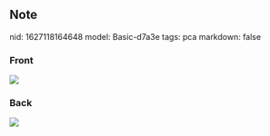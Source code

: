 ## Note
nid: 1627118164648
model: Basic-d7a3e
tags: pca
markdown: false

### Front
<img src="paste-71d6fb089f2f5241609f4a3fb83c655a59472be1.jpg">

### Back
<img src="paste-4dc3deaabd77931f4ae476b5aa4758d1c4acd145.jpg">
